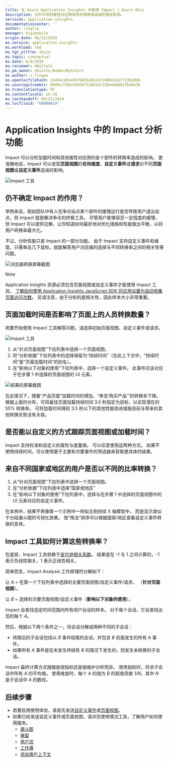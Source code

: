 ```yaml
---
title: 在 Azure Application Insights 中使用 Impact | Azure docs
description: 分析不同的属性对应用部件的转换率造成的潜在影响。
services: application-insights
documentationcenter: ''
author: lingliw
manager: digimobile
origin.date: 08/22/2019
ms.service: application-insights
ms.workload: tbd
ms.tgt_pltfrm: ibiza
ms.topic: conceptual
ms.date: 6/4/2019
ms.reviewer: mbullwin
ms.pm_owner: daviste;NumberByColors
ms.author: v-lingwu
ms.openlocfilehash: 21434cd0ced5f045bab62b7248b632eff23620db
ms.sourcegitcommit: 6999c27ddcbb958752841dc33bee68d657be6436
ms.translationtype: HT
ms.contentlocale: zh-CN
ms.lasthandoff: 08/23/2019
ms.locfileid: "69989619"
---
```

# <a name="impact-analysis-with-application-insights"></a>Application Insights 中的 Impact 分析功能

Impact 可以分析加载时间和其他属性对应用的各个部件的转换率造成的影响。 更准确地说，Impact 可以发现**页面视图**的**任何维度**、**自定义事件**或**请求**对不同**页面视图**或**自定义事件**造成的影响。 

![Impact 工具](./media/usage-impact/0001-impact.png)

## <a name="still-not-sure-what-impact-does"></a>仍不确定 Impact 的作用？

举例来说，假如团队中有人在争论站点某个部件的缓慢运行是否导致用户退出站点，则 Impact 就是解决争论的终极工具。 尽管用户能够容忍一定程度的缓慢，但 Impact 可以提供见解，让你知道如何最好地对优化措施和性能做出平衡，以将用户转换率最大化。

不过，分析性能只是 Impact 的一部分功能。 由于 Impact 支持自定义事件和维度，只需单击几下鼠标，就能解答用户浏览器的选择与不同转换率之间的相关性等问题。

![浏览器转换屏幕截图](./media/usage-impact/0004-browsers.png)

> [!NOTE]
> Application Insights 资源必须包含页面视图或自定义事件才能使用 Impact 工具。 [了解如何使用 Application Insights JavaScript SDK 将应用设置为自动收集页面访问次数](../../azure-monitor/app/javascript.md)。 另请注意，由于分析的是相关性，因此样本大小非常重要。
>
>

## <a name="is-page-load-time-impacting-how-many-people-convert-on-my-page"></a>页面加载时间是否影响了页面上的人员转换数量？

若要开始使用 Impact 工具解答问题，请选择初始页面视图、自定义事件或请求。

![Impact 工具](./media/usage-impact/0002-dropdown.png)

1. 从“针对页面视图”下拉列表中选择一个页面视图。 
2. 将“分析依据”下拉列表中的选择保留为“持续时间”（在此上下文中，“持续时间”是“页面加载时间”的别名）。    
3. 在“影响以下对象的使用”下拉列表中，选择一个自定义事件。  此事件应该对应于在步骤 1 中选择的页面视图的 UI 元素。

![结果的屏幕截图](./media/usage-impact/0003-results.png)

在此情况下，随着“产品页面”加载时间的增加，“单击‘购买产品’”的转换率下降。   根据上面的分布，可将最佳页面加载持续时间 3.5 秒指定为目标，以实现潜在的 55% 转换率。 可将加载时间降到 3.5 秒以下的其他性能改进措施目前与带来的其他转换优势没有关联。

## <a name="what-if-im-tracking-page-views-or-load-times-in-custom-ways"></a>是否能以自定义的方式跟踪页面视图或加载时间？

Impact 支持标准和自定义的属性与度量值。 可以任意使用这两种方式。 如果不使用持续时间，可以使用基于主要和次要事件的筛选器来获取更具体的结果。

## <a name="do-users-from-different-countries-or-regions-convert-at-different-rates"></a>来自不同国家或地区的用户是否以不同的比率转换？

1. 从“针对页面视图”下拉列表中选择一个页面视图。 
2. 在“分析依据”下拉列表中选择“国家或地区” 
3. 在“影响以下对象的使用”下拉列表中，选择与在步骤 1 中选择的页面视图中的 UI 元素对应的自定义事件。 

在本例中，结果不再像第一个示例中一样拟合到持续 X 轴模型中， 而是显示类似于分段漏斗图的可视化效果。 按“用法”排序可以根据国家/地区查看自定义事件转换的变体。 


## <a name="how-does-the-impact-tool-calculate-these-conversion-rates"></a>Impact 工具如何计算这些转换率？

在底层，Impact 工具依赖于[皮尔逊相关系数](https://en.wikipedia.org/wiki/Pearson_correlation_coefficient)。 结果是在 -1 与 1 之间计算的，-1 表示负线性相关，1 表示正线性相关。

简单而言，Impact Analysis 工作原理的分解如下：

让 _A_ = 在第一个下拉列表中选择的主要页面视图/自定义事件/请求。 （**针对页面视图**）。

让 _B_ = 选择的次要页面视图/自定义事件（**影响以下对象的使用**）。

Impact 会查找选定时间范围内所有用户会话的样本。 对于每个会话，它会查找出现的每个 _A_。

然后，根据以下两个条件之一，将会话分解成两种不同的子会话： 

- 转换后的子会话包括以 _B_ 事件结尾的会话，并包含 _B_ 前面发生的所有 _A_ 事件。
- 如果所有 _A_ 事件是在未发生终结性 _B_ 的情况下发生的，则发生未转换的子会话。

Impact 最终计算方式根据是按指标还是按维护分析而异。 使用指标时，将求子会话中所有 _A_ 的平均值。 使用维度时，每个 _A_ 的值为 _B_ 的赋值贡献 _1/N_，其中 _N_ 是子会话中 _A_ 的数目。

## <a name="next-steps"></a>后续步骤

- 若要启用使用体验，请首先发送[自定义事件](/azure-monitor/app/api-custom-events-metrics#trackevent)或[页面视图](/azure-monitor/app/api-custom-events-metrics#page-views)。
- 如果已经发送自定义事件或页面视图，请浏览使用情况工具，了解用户如何使用服务。
    - [漏斗图](usage-funnels.md)
    - [保留](usage-retention.md)
    - [用户流](usage-flows.md)
    - [工作簿](../../azure-monitor/app/usage-workbooks.md)
    - [添加用户上下文](usage-send-user-context.md)



